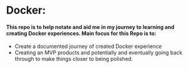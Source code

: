 # Docker:
#### This repo is to help notate and aid me in my journey to learning and creating Docker experiences. Main focus for this Repo is to:
- Create a documented journey of created Docker experience
- Creating an MVP products and potentially and eventually going back through to make things closer to being polished.
